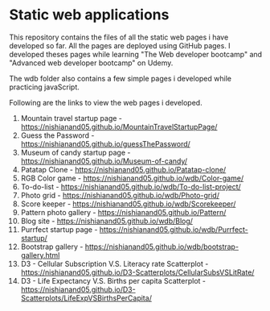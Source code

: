 # Static web applications

This repository contains the files of all the static web pages i have developed so far. All the pages are deployed using GitHub pages. I developed theses pages while learning "The Web developer bootcamp" and "Advanced web developer bootcamp" on Udemy.

The wdb folder also contains a few simple pages i developed while practicing javaScript. 

Following are the links to view the web pages i developed.

1. Mountain travel startup page - https://nishianand05.github.io/MountainTravelStartupPage/
2. Guess the Password           - https://nishianand05.github.io/guessThePassword/
3. Museum of candy startup page - https://nishianand05.github.io/Museum-of-candy/
4. Patatap Clone                - https://nishianand05.github.io/Patatap-clone/
5. RGB Color game               - https://nishianand05.github.io/wdb/Color-game/ 
6. To-do-list                   - https://nishianand05.github.io/wdb/To-do-list-project/
7. Photo grid                   - https://nishianand05.github.io/wdb/Photo-grid/
8. Score keeper                 - https://nishianand05.github.io/wdb/Scorekeeper/
9. Pattern photo gallery        - https://nishianand05.github.io/Pattern/
10. Blog site                    - https://nishianand05.github.io/wdb/Blog/
11. Purrfect startup page        - https://nishianand05.github.io/wdb/Purrfect-startup/
12. Bootstrap gallery           - https://nishianand05.github.io/wdb/bootstrap-gallery.html
13. D3 - Cellular Subscription V.S. Literacy rate Scatterplot - https://nishianand05.github.io/D3-Scatterplots/CellularSubsVSLitRate/
14. D3 - Life Expectancy V.S. Births per capita Scatterplot - https://nishianand05.github.io/D3-Scatterplots/LifeExpVSBirthsPerCapita/

